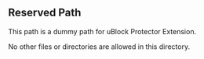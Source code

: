 ## Reserved Path

This path is a dummy path for uBlock Protector Extension. 

No other files or directories are allowed in this directory. 
